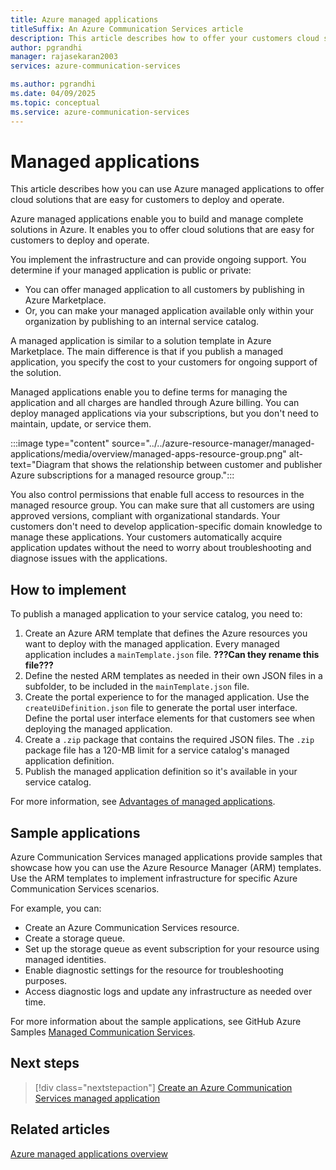```yaml
---
title: Azure managed applications
titleSuffix: An Azure Communication Services article
description: This article describes how to offer your customers cloud solutions using Azure managed applications for Azure Communication Services.
author: pgrandhi
manager: rajasekaran2003
services: azure-communication-services

ms.author: pgrandhi
ms.date: 04/09/2025
ms.topic: conceptual
ms.service: azure-communication-services
---
```


# Managed applications

This article describes how you can use Azure managed applications to offer cloud solutions that are easy for customers to deploy and operate. 

Azure managed applications enable you to build and manage complete solutions in Azure. It enables you to offer cloud solutions that are easy for customers to deploy and operate.  

You implement the infrastructure and can provide ongoing support. You determine if your managed application is public or private:

- You can offer managed application to all customers by publishing in Azure Marketplace.
- Or, you can make your managed application available only within your organization by publishing to an internal service catalog.

A managed application is similar to a solution template in Azure Marketplace. The main difference is that if you publish a managed application, you specify the cost to your customers for ongoing support of the solution.

Managed applications enable you to define terms for managing the application and all charges are handled through Azure billing. You can deploy managed applications via your subscriptions, but you don't need to maintain, update, or service them.

:::image type="content" source="../../azure-resource-manager/managed-applications/media/overview/managed-apps-resource-group.png" alt-text="Diagram that shows the relationship between customer and publisher Azure subscriptions for a managed resource group.":::

You also control permissions that enable full access to resources in the managed resource group. You can make sure that all customers are using approved versions, compliant with organizational standards. Your customers don't need to develop application-specific domain knowledge to manage these applications. Your customers automatically acquire application updates without the need to worry about troubleshooting and diagnose issues with the applications.

## How to implement

To publish a managed application to your service catalog, you need to:

1. Create an Azure ARM template that defines the Azure resources you want to deploy with the managed application. Every managed application includes a `mainTemplate.json` file. **???Can they rename this file???**
2. Define the nested ARM templates as needed in their own JSON files in a subfolder, to be included in the `mainTemplate.json` file.
3. Create the portal experience to for the managed application. Use the `createUiDefinition.json` file to generate the portal user interface. Define the portal user interface elements for that customers see when deploying the managed application.
4. Create a `.zip` package that contains the required JSON files. The `.zip` package file has a 120-MB limit for a service catalog's managed application definition.
5. Publish the managed application definition so it's available in your service catalog.

For more information, see [Advantages of managed applications](/azure/azure-resource-manager/managed-applications/overview#advantages-of-managed-applications).

## Sample applications

Azure Communication Services managed applications provide samples that showcase how you can use the Azure Resource Manager (ARM) templates. Use the ARM templates to implement infrastructure for specific Azure Communication Services scenarios.

For example, you can:

- Create an Azure Communication Services resource.
- Create a storage queue.
- Set up the storage queue as event subscription for your resource using managed identities.
- Enable diagnostic settings for the resource for troubleshooting purposes. 
- Access diagnostic logs and update any infrastructure as needed over time. 

For more information about the sample applications, see GitHub Azure Samples [Managed Communication Services](https://github.com/Azure-Samples/communication-services-azure-managed-apps/blob/fca4bcad7516cf6c001c171272aceda4ed62c7a0/ManagedApplicationSamples/readme.md).

## Next steps

> [!div class="nextstepaction"]
> [Create an Azure Communication Services managed application](https://github.com/Azure-Samples/communication-services-azure-managed-apps/blob/fca4bcad7516cf6c001c171272aceda4ed62c7a0/ManagedApplicationSamples/readme.md)

## Related articles

[Azure managed applications overview](/azure/azure-resource-manager/managed-applications/overview)
